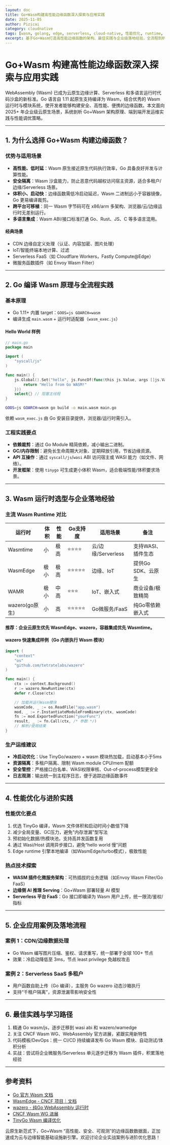 ```yaml
---
layout: doc
title: Go+Wasm构建高性能边缘函数深入探索与应用实践
date: 2025-11-05
author: Pizicai
category: cloudnative
tags: [wasm, golang, edge, serverless, cloud-native, 性能优化, runtime, 微服务]
excerpt: 基于Go+Wasm打造高性能边缘函数的架构、最佳实践与企业级落地经验，全流程剖析Go Wasm编译发布、Wasm运行时选型、性能调优与应用场景拓展。
---
```


# Go+Wasm 构建高性能边缘函数深入探索与应用实践

WebAssembly (Wasm) 已成为云原生边缘计算、Serverless 和多语言运行时代码沙盒的新标准。Go 语言自 1.11 起原生支持编译为 Wasm，结合优秀的 Wasm 运行时与模块系统，使开发者能够构建安全、高性能、便携的边缘函数。本文面向 2025+ 年企业级云原生场景，系统剖析 Go+Wasm 架构原理、端到端开发运维实践与性能调优策略。

---

## 1. 为什么选择 Go+Wasm 构建边缘函数？

### 优势与适用场景

- **高性能、低时延**：Wasm 原生接近原生代码执行效率，Go 具备良好并发与计算性能。
- **安全隔离**：Wasm 沙盒能力，防止恶意代码越权访问宿主资源，适合多租户/边缘/Serverless 场景。
- **体积小、启动快**：边缘函数需低冷启动延迟，Wasm 二进制远小于容器镜像，Go 更易编译裁剪。
- **跨平台可移植**：同一 Wasm 字节码可在 x86/arm 多架构、浏览器/云/边缘运行时无差别运行。
- **多语言集成**：Wasm ABI/接口标准打通 Go、Rust、JS、C 等多语言混用。

#### 经典场景
- CDN 边缘自定义处理（认证、内容加密、图片处理）
- IoT/智能终端本地计算、过滤
- Serverless FaaS（如 Cloudflare Workers，Fastly Compute@Edge）
- 微服务函数插件（如 Envoy Wasm Filter）

---

## 2. Go 编译 Wasm 原理与全流程实践

### 基本原理
- Go 1.11+ 内置 target：`GOOS=js GOARCH=wasm`
- 编译生成 `main.wasm` + 运行时适配器（`wasm_exec.js`）

#### Hello World 样例

```go
// main.go
package main

import (
    "syscall/js"
)

func main() {
    js.Global().Set("hello", js.FuncOf(func(this js.Value, args []js.Value) interface{} {
        return "Hello from Go WASM!"
    }))
    select{} // 阻塞主线程
}
```

```bash
GOOS=js GOARCH=wasm go build -o main.wasm main.go
```
依赖 `wasm_exec.js` 由 Go 安装目录提供，浏览器/运行时需引入。

### 工程实践要点

- **依赖裁剪**：通过 Go Module 精简依赖，减小输出二进制。
- **GC/内存限制**：避免长生命周期大对象、定期释放引用，节省边缘资源。
- **API 互操作**：通过 `syscall/js`/`wasi` ABI 访问宿主或 WASI 能力（如文件、网络）。
- **开发框架**：使用 `tinygo` 可生成更小体积 Wasm，适合极端性能/体积要求场景。

---

## 3. Wasm 运行时选型与企业落地经验

### 主流 Wasm Runtime 对比

| 运行时         | 体积   | 性能     | Go支持度 | 适用场景           | 备注                 |
|----------------|-------|---------|----------|--------------------|----------------------|
| Wasmtime       | 小    | 极高    | ⭐⭐⭐⭐     | 云/边缘/Serverless | 支持WASI、插件生态   |
| WasmEdge       | 极小  | 极高    | ⭐⭐⭐⭐⭐    | 边缘、IoT          | 提供Go SDK、云原生   |
| WAMR           | 极小  | 中高    | ⭐⭐⭐      | IoT、嵌入式        | 商业设备/极致精简    |
| wazero(go原生) | 小    | 高      | ⭐⭐⭐⭐⭐    | Go微服务/FaaS      | 纯Go零依赖嵌入式     |

#### 推荐：企业云原生优先 WasmEdge、wazero，容器集成优先 Wasmtime。

#### wazero 快速集成样例（Go 内嵌执行 Wasm 模块）

```go
import (
    "context"
    "os"
    "github.com/tetratelabs/wazero"
)

func main() {
    ctx := context.Background()
    r := wazero.NewRuntime(ctx)
    defer r.Close(ctx)

    // 加载并运行Wasm模块
    wasmCode, _ := os.ReadFile("app.wasm")
    mod, _ := r.InstantiateModuleFromBinary(ctx, wasmCode)
    fn := mod.ExportedFunction("yourFunc")
    result, _ := fn.Call(ctx, /* 参数 */)
    // 解析/使用结果
}
```

### 生产运维建议

- **冷启动优化**：Use TinyGo/wazero + wasm 模块热加载，启动基本小于5ms
- **资源隔离**：多租户隔离、限制 Wasm module CPU/mem 配额
- **安全管控**：严格接口白名单、WASI权限审核、Out-of-process模型更安全
- **日志观测**：输出统一到主程序日志，便于追踪边缘函数事件

---

## 4. 性能优化与进阶实践

### 性能优化要点

1. 优选 TinyGo 编译，Wasm 文件体积和启动时间小数倍下降
2. 减少全局变量、GC压力，避免"内存泄漏"型写法
3. 预初始化数据/热模块池，支持高并发函数复用
4. 通过 Wasi/Host 调用异步接口，避免“hello world 慢”问题
5. Edge runtime 引擎本地编译（如WasmEdge/turbo模式），极致性能

### 热点技术探索

- **WASM 插件化微服务架构**：可热插拔的业务逻辑（如Envoy Wasm Filter/Go FaaS）
- **边缘侧 AI 推理 Serving**：Go+Wasm 部署轻量 AI 模型
- **Serverless 平台 FaaS**：Go 接口即编译为 Wasm 用户上传，统一限流/鉴权/指标

---

## 5. 企业应用案例及落地流程

### 案例 1：CDN/边缘数据处理
- Go Wasm 编写图片压缩、鉴权、请求重写，统一部署于全球 100+ 节点
- 效果：冷启动降低至 3ms，节点 least privilege 免越权攻击

### 案例 2：Serverless SaaS 多租户
- 用户函数自助上传（Go 编译），主服务 Go wazero 动态沙箱执行
- 支持“千租户隔离”，资源泄漏零影响安全性

---

## 6. 最佳实践与学习路径

1. 精通 Go wasm/js，逐步迁移到 wasi abi 和 wazero/wamedge
2. 关注 CNCF Wasm WG、WebAssembly 官方进展，紧跟实用新特性
3. 代码模板/DevOps：统一 CI/CD 持续编译发布 Go Wasm 模块、自动测试/体积分析
4. 实战：尝试将企业微服务/Serverless 单元逐步迁移为 Wasm 插件，积累落地经验

---

## 参考资料

- [Go 官方 Wasm 文档](https://golang.org/doc/webassembly/)
- [WasmEdge - CNCF 项目｜文档](https://wasmedge.org/docs/)
- [wazero - 纯Go WebAssembly 运行时](https://wazero.io/)
- [CNCF Wasm WG 进展](https://github.com/cncf/wasm-wg)
- [TinyGo Wasm 编译优化](https://tinygo.org/)

云原生新范式下，Go+Wasm “高性能、安全、可观测”的边缘函数数据面，正加速成为云与边缘智能基础设施新引擎。欢迎讨论企业实战案例与进阶优化思路！

